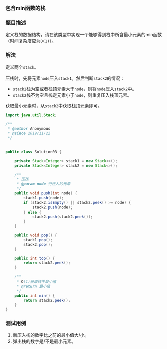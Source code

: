 ### 包含min函数的栈

### 题目描述
定义栈的数据结构，请在该类型中实现一个能够得到栈中所含最小元素的min函数（时间复杂度应为`O(1)`）。

### 解法
定义两个`stack`。

压栈时，先将元素`node`压入`stack1`。然后判断`stack2`的情况：
- `stack2`栈为空或者栈顶元素大于`node`，则将`node`压入`stack2`中。
- `stack2`栈不为空且栈定元素小于`node`，则重复压入栈顶元素。

获取最小元素时，从`stack2`中获取栈顶元素即可。

```java
import java.util.Stack;

/**
 * @author Anonymous
 * @since 2019/11/22
 */


public class Solution03 {

    private Stack<Integer> stack1 = new Stack<>();
    private Stack<Integer> stack2 = new Stack<>();

    /**
     * 压栈
     * @param node 待压入的元素
     */
    public void push(int node) {
        stack1.push(node);
        if (stack2.isEmpty() || stack2.peek() >= node) {
            stack2.push(node);
        } else {
            stack2.push(stack2.peek());
        }
    }

    public void pop() {
        stack1.pop();
        stack2.pop();
    }

    public int top() {
        return stack2.peek();
    }

    /**
     * O(1)获取栈中最小值
     * @return 最小值
     */
    public int min() {
        return stack2.peek();
    }
}
```

### 测试用例
1. 新压入栈的数字比之前的最小值大/小。
2. 弹出栈的数字是/不是最小元素。
